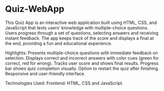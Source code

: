 # Quiz-WebApp
This Quiz App is an interactive web application built using HTML, CSS, and JavaScript that tests users’ knowledge with multiple-choice questions. Users progress through a set of questions, selecting answers and receiving instant feedback. The app keeps track of the score and displays a final at the end, providing a fun and educational experience.

Highlights:
 Presents multiple-choice questions with immediate feedback on selection.
 Displays correct and incorrect answers with color cues (green for correct, red for wrong).
 Tracks user score and shows final results.
 Progress bar shows quiz completion visually.
 Option to restart the quiz after finishing.
 Responsive and user-friendly interface.

Technologies Used:
 Frontend: HTML, CSS and JavaScript.
